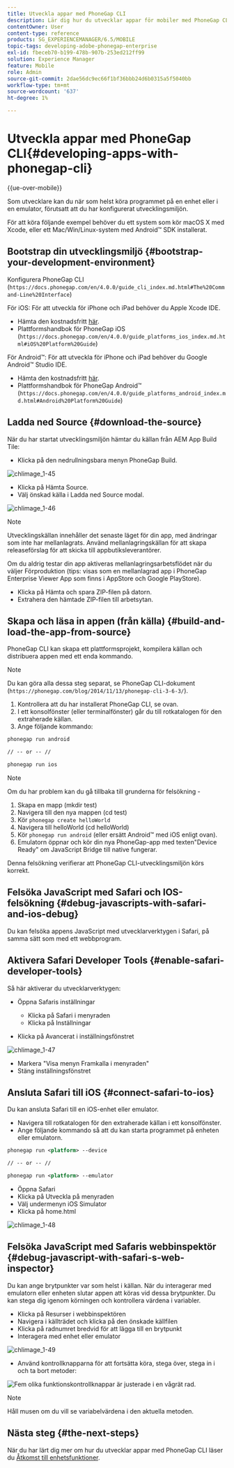 ```yaml
---
title: Utveckla appar med PhoneGap CLI
description: Lär dig hur du utvecklar appar för mobiler med PhoneGap CLI i en startad utvecklingsmiljö.
contentOwner: User
content-type: reference
products: SG_EXPERIENCEMANAGER/6.5/MOBILE
topic-tags: developing-adobe-phonegap-enterprise
exl-id: fbeceb70-b199-478b-907b-253ed212ff99
solution: Experience Manager
feature: Mobile
role: Admin
source-git-commit: 2dae56dc9ec66f1bf36bbb24d6b0315a5f5040bb
workflow-type: tm+mt
source-wordcount: '637'
ht-degree: 1%

---
```


# Utveckla appar med PhoneGap CLI{#developing-apps-with-phonegap-cli}

{{ue-over-mobile}}

Som utvecklare kan du när som helst köra programmet på en enhet eller i en emulator, förutsatt att du har konfigurerat utvecklingsmiljön.

För att köra följande exempel behöver du ett system som kör macOS X med Xcode, eller ett Mac/Win/Linux-system med Android™ SDK installerat.

## Bootstrap din utvecklingsmiljö {#bootstrap-your-development-environment}

Konfigurera PhoneGap CLI (`https://docs.phonegap.com/en/4.0.0/guide_cli_index.md.html#The%20Command-Line%20Interface`)

För iOS: För att utveckla för iPhone och iPad behöver du Apple Xcode IDE.

* Hämta den kostnadsfritt [här](https://idmsa.apple.com/IDMSWebAuth/signin?appIdKey=891bd3417a7776362562d2197f89480a8547b108fd934911bcbea0110d07f757&path=%2Fdownload%2F&rv=1).
* Plattformshandbok för PhoneGap iOS (`https://docs.phonegap.com/en/4.0.0/guide_platforms_ios_index.md.html#iOS%20Platform%20Guide`)

För Android™: För att utveckla för iPhone och iPad behöver du Google Android™ Studio IDE.

* Hämta den kostnadsfritt [här](https://developer.android.com/studio).
* Plattformshandbok för PhoneGap Android™ (`https://docs.phonegap.com/en/4.0.0/guide_platforms_android_index.md.html#Android%20Platform%20Guide`)

## Ladda ned Source {#download-the-source}

När du har startat utvecklingsmiljön hämtar du källan från AEM App Build Tile:

* Klicka på den nedrullningsbara menyn PhoneGap Build.

![chlimage_1-45](assets/chlimage_1-45.png)

* Klicka på Hämta Source.
* Välj önskad källa i Ladda ned Source modal.

![chlimage_1-46](assets/chlimage_1-46.png)

>[!NOTE]
>
>Utvecklingskällan innehåller det senaste läget för din app, med ändringar som inte har mellanlagrats. Använd mellanlagringskällan för att skapa releaseförslag för att skicka till appbutiksleverantörer.
>
>Om du aldrig testar din app aktiveras mellanlagringsarbetsflödet när du väljer Förproduktion (tips: visas som en mellanlagrad app i PhoneGap Enterprise Viewer App som finns i AppStore och Google PlayStore).

* Klicka på Hämta och spara ZIP-filen på datorn.
* Extrahera den hämtade ZIP-filen till arbetsytan.

## Skapa och läsa in appen (från källa) {#build-and-load-the-app-from-source}

PhoneGap CLI kan skapa ett plattformsprojekt, kompilera källan och distribuera appen med ett enda kommando.

>[!NOTE]
>
>Du kan göra alla dessa steg separat, se PhoneGap CLI-dokument (`https://phonegap.com/blog/2014/11/13/phonegap-cli-3-6-3/`).

1. Kontrollera att du har installerat PhoneGap CLI, se ovan.
1. I ett konsolfönster (eller terminalfönster) går du till rotkatalogen för den extraherade källan.
1. Ange följande kommando:

```xml
phonegap run android

// -- or -- //

phonegap run ios
```

>[!NOTE]
>
>Om du har problem kan du gå tillbaka till grunderna för felsökning -
>
>1. Skapa en mapp (mkdir test)
>1. Navigera till den nya mappen (cd test)
>1. Kör `phonegap create helloWorld`
>1. Navigera till helloWorld (cd helloWorld)
>1. Kör `phonegap run android` (eller ersätt Android™ med iOS enligt ovan).
>1. Emulatorn öppnar och kör din nya PhoneGap-app med texten&quot;Device Ready&quot; om JavaScript Bridge till native fungerar.
>
>Denna felsökning verifierar att PhoneGap CLI-utvecklingsmiljön körs korrekt.

## Felsöka JavaScript med Safari och IOS-felsökning {#debug-javascripts-with-safari-and-ios-debug}

Du kan felsöka appens JavaScript med utvecklarverktygen i Safari, på samma sätt som med ett webbprogram.

## Aktivera Safari Developer Tools {#enable-safari-developer-tools}

Så här aktiverar du utvecklarverktygen:

* Öppna Safaris inställningar

   * Klicka på Safari i menyraden
   * Klicka på Inställningar

* Klicka på Avancerat i inställningsfönstret

![chlimage_1-47](assets/chlimage_1-47.png)

* Markera &quot;Visa menyn Framkalla i menyraden&quot;
* Stäng inställningsfönstret

## Ansluta Safari till iOS {#connect-safari-to-ios}

Du kan ansluta Safari till en iOS-enhet eller emulator.

* Navigera till rotkatalogen för den extraherade källan i ett konsolfönster.
* Ange följande kommando så att du kan starta programmet på enheten eller emulatorn.

```xml
phonegap run <platform> --device

// -- or -- //

phonegap run <platform> --emulator
```

* Öppna Safari
* Klicka på Utveckla på menyraden
* Välj undermenyn iOS Simulator
* Klicka på home.html

![chlimage_1-48](assets/chlimage_1-48.png)

## Felsöka JavaScript med Safaris webbinspektör {#debug-javascript-with-safari-s-web-inspector}

Du kan ange brytpunkter var som helst i källan. När du interagerar med emulatorn eller enheten slutar appen att köras vid dessa brytpunkter. Du kan stega dig igenom körningen och kontrollera värdena i variabler.

* Klicka på Resurser i webbinspektören
* Navigera i källträdet och klicka på den önskade källfilen
* Klicka på radnumret bredvid för att lägga till en brytpunkt
* Interagera med enhet eller emulator

![chlimage_1-49](assets/chlimage_1-49.png)

* Använd kontrollknapparna för att fortsätta köra, stega över, stega in i och ta bort metoder:

![Fem olika funktionskontrollknappar är justerade i en vågrät rad.](do-not-localize/chlimage_1-4.png)

>[!NOTE]
>
>Håll musen om du vill se variabelvärdena i den aktuella metoden.

## Nästa steg {#the-next-steps}

När du har lärt dig mer om hur du utvecklar appar med PhoneGap CLI läser du [Åtkomst till enhetsfunktioner](/help/mobile/phonegap-access-device-features.md).
